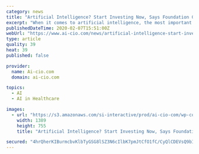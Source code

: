 ```yaml
---
category: news
title: "Artificial Intelligence? Start Investing Now, Says Foundation Group"
excerpt: "When it comes to artificial intelligence, the most important thing is to start investing now ... Foundations like his and Robert Wood Johnson (begun by the family that started the Johnson & Johnson health care giant), have deep pockets and could be partnering with more-established venture capital firms. But Graziano said he was interested ..."
publishedDateTime: 2020-02-07T15:51:00Z
webUrl: "https://www.ai-cio.com/news/artificial-intelligence-start-investing-now-says-foundation-group/"
type: article
quality: 39
heat: 39
published: false

provider:
  name: Ai-cio.com
  domain: ai-cio.com

topics:
  - AI
  - AI in Healthcare

images:
  - url: "https://s3.amazonaws.com/si-interactive/prod/ai-cio-com/wp-content/uploads/2020/02/06200954/iStock-1197563732.jpg"
    width: 1389
    height: 755
    title: "Artificial Intelligence? Start Investing Now, Says Foundation Group"

secured: "4hrQherKIBurmcbvKlbTyGSG8lSZ3N6cIlbK7pmJtCfO1fC/CyQlCDEVsQ9bIS9y12C7FG7KUu/oUms9+6lb5IQitmWhPE5XFLBk4S1cudH/Tcxm2WsjswhvY2B9cFyVU4BGhqbz9hyaZg1re0PKMeytOm1v7WRFQ/HQeQ7J1cRApgU3QSwteSmWFAdpXxpBjgPMxylYqrjzHQFWVRE9oGhTTFx3a/gZ0V/GkzdHC6gjquSN1tMhldKyf67WLe8S+h13AYYwr6If0rFksCTRzQ4QOjwG+flhr4QrRCW/v39HWQydSwn+aGNeV3vVlSXs;Al3ymvp3oZsV8tYqhsX+2g=="
---
```



